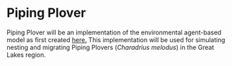 # Piping Plover
Piping Plover will be an implementation of the environmental agent-based model as first created [here.](https://github.com/BrandonEdwards/FishEBM.jl) This implementation will be used for simulating nesting and migrating Piping Plovers (*Charadrius melodus*) in the Great Lakes region.
